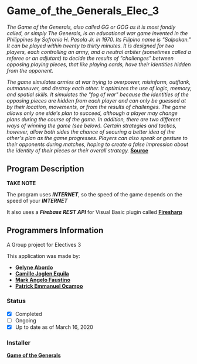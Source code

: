# Game_of_the_Generals_Elec_3
*The Game of the Generals, also called GG or GOG as it is most fondly called, or simply The Generals, is an educational war game invented in the Philippines by Sofronio H. Pasola Jr. in 1970. Its Filipino name is "Salpakan." It can be played within twenty to thirty minutes. It is designed for two players, each controlling an army, and a neutral arbiter (sometimes called a referee or an adjutant) to decide the results of "challenges" between opposing playing pieces, that like playing cards, have their identities hidden from the opponent.*

*The game simulates armies at war trying to overpower, misinform, outflank, outmaneuver, and destroy each other. It optimizes the use of logic, memory, and spatial skills. It simulates the "fog of war" because the identities of the opposing pieces are hidden from each player and can only be guessed at by their location, movements, or from the results of challenges. The game allows only one side's plan to succeed, although a player may change plans during the course of the game. In addition, there are two different ways of winning the game (see below). Certain strategies and tactics, however, allow both sides the chance of securing a better idea of the other's plan as the game progresses. Players can also speak or gesture to their opponents during matches, hoping to create a false impression about the identity of their pieces or their overall strategy.*
**[Source](https://en.wikipedia.org/wiki/Game_of_the_Generals)**

## Program Description
**TAKE NOTE** 

The program uses **_INTERNET_**, so the speed of the game depends on the speed of your **_INTERNET_**

It also uses a **_Firebase REST API_** for Visual Basic plugin called **[Firesharp](https://github.com/ziyasal/FireSharp)**

## Programmers Information

A Group project for Electives 3

This application was made by:
- **[Gelyne Abordo](https://github.com/jeruabordo)**
- **[Camille Joglen Equila](https://github.com/cjequila)**
- **[Mark Angelo Faustino](https://github.com/markfausty)**
- **[Patrick Emmanuel Ocampo](https://github.com/pepuuu-gaming)**

### Status
- [x] Completed
- [ ] Ongoing
- [x] Up to date as of March 16, 2020

### Installer
**[Game of the Generals](https://drive.google.com/open?id=1obwhz9VFoBKtnTsRRcRhhnkLeh9NnLGQ)**
